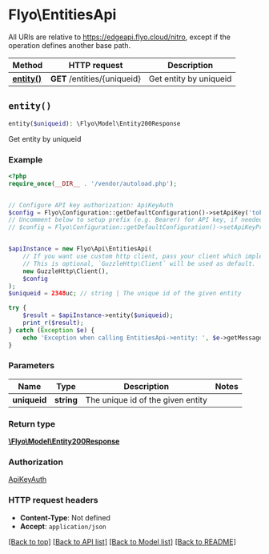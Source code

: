 # Flyo\EntitiesApi

All URIs are relative to https://edgeapi.flyo.cloud/nitro, except if the operation defines another base path.

| Method | HTTP request | Description |
| ------------- | ------------- | ------------- |
| [**entity()**](EntitiesApi.md#entity) | **GET** /entities/{uniqueid} | Get entity by uniqueid |


## `entity()`

```php
entity($uniqueid): \Flyo\Model\Entity200Response
```

Get entity by uniqueid

### Example

```php
<?php
require_once(__DIR__ . '/vendor/autoload.php');


// Configure API key authorization: ApiKeyAuth
$config = Flyo\Configuration::getDefaultConfiguration()->setApiKey('token', 'YOUR_API_KEY');
// Uncomment below to setup prefix (e.g. Bearer) for API key, if needed
// $config = Flyo\Configuration::getDefaultConfiguration()->setApiKeyPrefix('token', 'Bearer');


$apiInstance = new Flyo\Api\EntitiesApi(
    // If you want use custom http client, pass your client which implements `GuzzleHttp\ClientInterface`.
    // This is optional, `GuzzleHttp\Client` will be used as default.
    new GuzzleHttp\Client(),
    $config
);
$uniqueid = 2348uc; // string | The unique id of the given entity

try {
    $result = $apiInstance->entity($uniqueid);
    print_r($result);
} catch (Exception $e) {
    echo 'Exception when calling EntitiesApi->entity: ', $e->getMessage(), PHP_EOL;
}
```

### Parameters

| Name | Type | Description  | Notes |
| ------------- | ------------- | ------------- | ------------- |
| **uniqueid** | **string**| The unique id of the given entity | |

### Return type

[**\Flyo\Model\Entity200Response**](../Model/Entity200Response.md)

### Authorization

[ApiKeyAuth](../../README.md#ApiKeyAuth)

### HTTP request headers

- **Content-Type**: Not defined
- **Accept**: `application/json`

[[Back to top]](#) [[Back to API list]](../../README.md#endpoints)
[[Back to Model list]](../../README.md#models)
[[Back to README]](../../README.md)
